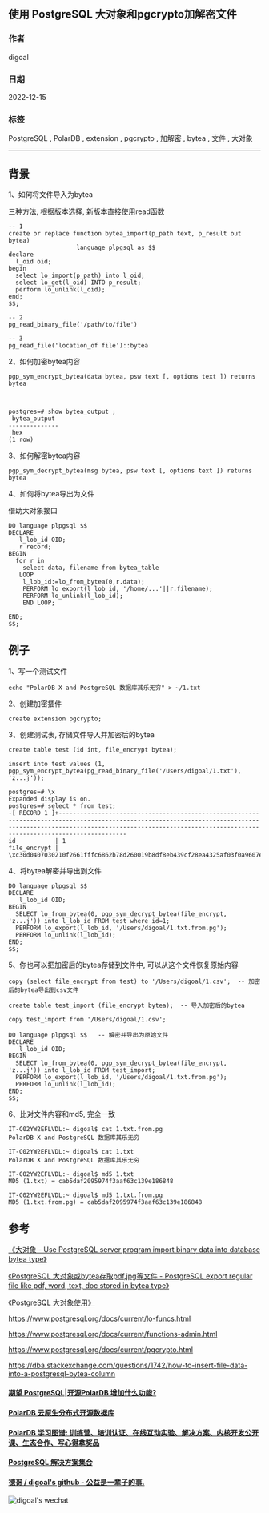 ## 使用 PostgreSQL 大对象和pgcrypto加解密文件    
                    
### 作者                    
digoal                    
                    
### 日期                    
2022-12-15                    
                    
### 标签                    
PostgreSQL , PolarDB , extension , pgcrypto , 加解密 , bytea , 文件 , 大对象     
              
----           
               
## 背景      
  
1、如何将文件导入为bytea  
  
三种方法, 根据版本选择, 新版本直接使用read函数  
  
```  
-- 1  
create or replace function bytea_import(p_path text, p_result out bytea)   
                   language plpgsql as $$  
declare  
  l_oid oid;  
begin  
  select lo_import(p_path) into l_oid;  
  select lo_get(l_oid) INTO p_result;  
  perform lo_unlink(l_oid);  
end;  
$$;  
  
-- 2  
pg_read_binary_file('/path/to/file')  
  
-- 3  
pg_read_file('location_of file')::bytea  
```  
  
2、如何加密bytea内容  
  
  
```  
pgp_sym_encrypt_bytea(data bytea, psw text [, options text ]) returns bytea  
  
  
  
postgres=# show bytea_output ;  
 bytea_output   
--------------  
 hex  
(1 row)  
```  
  
  
  
3、如何解密bytea内容  
  
```  
pgp_sym_decrypt_bytea(msg bytea, psw text [, options text ]) returns bytea  
```  
  
  
4、如何将bytea导出为文件  
  
  
借助大对象接口  
  
```  
DO language plpgsql $$   
DECLARE     
   l_lob_id OID;  
   r record;   
BEGIN  
  for r in  
    select data, filename from bytea_table  
   LOOP  
    l_lob_id:=lo_from_bytea(0,r.data);  
    PERFORM lo_export(l_lob_id, '/home/...'||r.filename);  
    PERFORM lo_unlink(l_lob_id);     
    END LOOP;  
  
END;   
$$;  
```  
  
  
## 例子  
  
1、写一个测试文件  
  
```  
echo "PolarDB X and PostgreSQL 数据库其乐无穷" > ~/1.txt  
```  
  
2、创建加密插件  
  
```  
create extension pgcrypto;  
```  
  
3、创建测试表, 存储文件导入并加密后的bytea  
  
```  
create table test (id int, file_encrypt bytea);  
  
insert into test values (1, pgp_sym_encrypt_bytea(pg_read_binary_file('/Users/digoal/1.txt'), 'z...j'));  
```  
  
```  
postgres=# \x  
Expanded display is on.  
postgres=# select * from test;  
-[ RECORD 1 ]+-------------------------------------------------------------------------------------------------------------------------------------------------------------------------------------------------------------------------------------  
id           | 1  
file_encrypt | \xc30d0407030210f2661fffc6862b78d260019b8df8eb439cf28ea4325af03f0a9607e86e1db073eec17036f9a3aeb34f920c9199479c33cfda90f20717ed658d73455e4ac9d4001d918781ad8550c2126a55fe564b9248fd0be41b16f1a6006e2177b26ed5ac30ff360ac05614cb43b8ff  
```  
  
4、将bytea解密并导出到文件  
  
```  
DO language plpgsql $$   
DECLARE     
   l_lob_id OID;  
BEGIN  
  SELECT lo_from_bytea(0, pgp_sym_decrypt_bytea(file_encrypt, 'z...j')) into l_lob_id FROM test where id=1;  
  PERFORM lo_export(l_lob_id, '/Users/digoal/1.txt.from.pg');  
  PERFORM lo_unlink(l_lob_id);     
END;   
$$;  
```  
  
5、你也可以把加密后的bytea存储到文件中, 可以从这个文件恢复原始内容    
  
```  
copy (select file_encrypt from test) to '/Users/digoal/1.csv';  -- 加密后的bytea导出到csv文件  
  
create table test_import (file_encrypt bytea);  -- 导入加密后的bytea  
  
copy test_import from '/Users/digoal/1.csv';    
  
DO language plpgsql $$   -- 解密并导出为原始文件  
DECLARE     
   l_lob_id OID;  
BEGIN  
  SELECT lo_from_bytea(0, pgp_sym_decrypt_bytea(file_encrypt, 'z...j')) into l_lob_id FROM test_import;    
  PERFORM lo_export(l_lob_id, '/Users/digoal/1.txt.from.pg');  
  PERFORM lo_unlink(l_lob_id);     
END;   
$$;  
```  
  
  
6、比对文件内容和md5, 完全一致  
  
```  
IT-C02YW2EFLVDL:~ digoal$ cat 1.txt.from.pg   
PolarDB X and PostgreSQL 数据库其乐无穷  
  
IT-C02YW2EFLVDL:~ digoal$ cat 1.txt  
PolarDB X and PostgreSQL 数据库其乐无穷  
  
IT-C02YW2EFLVDL:~ digoal$ md5 1.txt  
MD5 (1.txt) = cab5daf2095974f3aaf63c139e186848  
  
IT-C02YW2EFLVDL:~ digoal$ md5 1.txt.from.pg   
MD5 (1.txt.from.pg) = cab5daf2095974f3aaf63c139e186848  
```  
  
  
## 参考  
[《大对象 - Use PostgreSQL server program import binary data into database bytea type》](../201303/20130306_01.md)   
  
[《PostgreSQL 大对象或bytea存取pdf,jpg等文件 - PostgreSQL export regular file like pdf, word, text, doc stored in bytea type》](../201306/20130626_01.md)    
  
[《PostgreSQL 大对象使用》](../202012/20201205_01.md)    
  
https://www.postgresql.org/docs/current/lo-funcs.html  
  
https://www.postgresql.org/docs/current/functions-admin.html  
  
https://www.postgresql.org/docs/current/pgcrypto.html  
  
https://dba.stackexchange.com/questions/1742/how-to-insert-file-data-into-a-postgresql-bytea-column  
    
  
#### [期望 PostgreSQL|开源PolarDB 增加什么功能?](https://github.com/digoal/blog/issues/76 "269ac3d1c492e938c0191101c7238216")
  
  
#### [PolarDB 云原生分布式开源数据库](https://github.com/ApsaraDB "57258f76c37864c6e6d23383d05714ea")
  
  
#### [PolarDB 学习图谱: 训练营、培训认证、在线互动实验、解决方案、内核开发公开课、生态合作、写心得拿奖品](https://www.aliyun.com/database/openpolardb/activity "8642f60e04ed0c814bf9cb9677976bd4")
  
  
#### [PostgreSQL 解决方案集合](../201706/20170601_02.md "40cff096e9ed7122c512b35d8561d9c8")
  
  
#### [德哥 / digoal's github - 公益是一辈子的事.](https://github.com/digoal/blog/blob/master/README.md "22709685feb7cab07d30f30387f0a9ae")
  
  
![digoal's wechat](../pic/digoal_weixin.jpg "f7ad92eeba24523fd47a6e1a0e691b59")
  
